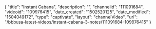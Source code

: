 {
    "title": "Instant Cabana",
    "description": "",
    "channelid": "111091684",
    "videoid": "109976415",
    "date_created": "1502520125",
    "date_modified": "1504049172",
    "type": "captivate",
    "layout": "channelVideo",
    "url": "\/bbbusa-latest-videos\/instant-cabana-3-notes\/111091684-109976415"
}